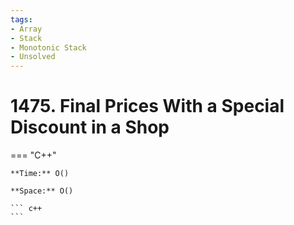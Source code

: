 ```yaml
---
tags:
- Array
- Stack
- Monotonic Stack
- Unsolved
---
```



# 1475. Final Prices With a Special Discount in a Shop

=== "C++"

    **Time:** O()

    **Space:** O()

    ``` c++
    ```